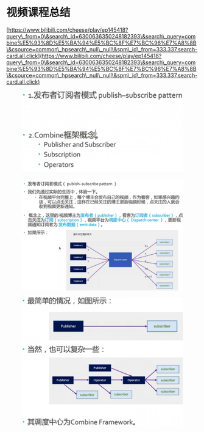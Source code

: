 # 视频课程总结

[https://www.bilibili.com/cheese/play/ep145418?query\_from=0\&search\_id=6300636350248182393\&search\_query=combine%E5%93%8D%E5%BA%94%E5%BC%8F%E7%BC%96%E7%A8%8B\&csource=common\_hpsearch\_null\_null\&spm\_id\_from=333.337.search-card.all.click](https://www.bilibili.com/cheese/play/ep145418?query\_from=0\&search\_id=6300636350248182393\&search\_query=combine%E5%93%8D%E5%BA%94%E5%BC%8F%E7%BC%96%E7%A8%8B\&csource=common\_hpsearch\_null\_null\&spm\_id\_from=333.337.search-card.all.click)

<figure><img src="../../../../../.gitbook/assets/image (1).png" alt=""><figcaption></figcaption></figure>

<figure><img src="../../../../../.gitbook/assets/image (2).png" alt=""><figcaption></figcaption></figure>

<figure><img src="../../../../../.gitbook/assets/image (3).png" alt=""><figcaption></figcaption></figure>






